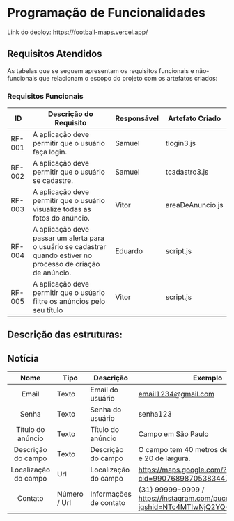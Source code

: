 # Programação de Funcionalidades

Link do deploy: https://football-maps.vercel.app/

## Requisitos Atendidos

As tabelas que se seguem apresentam os requisitos funcionais e não-funcionais que relacionam o escopo do projeto com os artefatos criados:

### Requisitos Funcionais

|ID    | Descrição do Requisito  | Responsável | Artefato Criado |
|------|-----------------------------------------|----| ----|
|RF-001| A aplicação deve permitir que o usuário faça login. | Samuel  | tlogin3.js |
|RF-002| A aplicação deve permitir que o usuário se cadastre. | Samuel  | tcadastro3.js |
|RF-003| A aplicação deve permitir que o usuário visualize todas as fotos do anúncio. | Vitor  | areaDeAnuncio.js |
|RF-004| A aplicação deve passar um alerta para o usuário se cadastrar quando estiver no processo de criação de anúncio. | Eduardo  | script.js |
|RF-005| A aplicação deve permitir que o usúario filtre os anúncios pelo seu título | Vitor | script.js |


## Descrição das estruturas:

## Notícia
|  **Nome**      | **Tipo**          | **Descrição**                             | **Exemplo**                                    |
|:--------------:|-------------------|-------------------------------------------|------------------------------------------------|
| Email       | Texto             | Email do usuário                      | email1234@gmail.com            |
| Senha | Texto  | Senha do usuário | senha123            | 
| Título do anúncio | Texto  | Título do anúncio | Campo em São Paulo            | 
| Descrição do campo | Texto  | Descrição do campo | O campo tem 40 metros de comprimento e 20 de largura.    | 
|Localização do campo | Url  | Localização do campo |    https://maps.google.com/?cid=9907689870538344704&entry=gps        | 
| Contato | Número / Url | Informações de contato | (31) 99999-9999  / https://instagram.com/pucminas.virtual?igshid=NTc4MTIwNjQ2YQ==           | 


